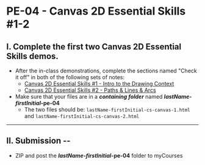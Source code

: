 # PE-04 - Canvas 2D Essential Skills #1-2

## I. Complete the first two Canvas 2D Essential Skills demos.

- After the in-class demonstrations, complete the sections named "Check it off" in both of the following sets of notes:
  - [Canvas 2D Essential Skills #1 - Intro to the Drawing Context](https://github.com/tonethar/IGME-330-Master/blob/master/notes/1-canvas-intro-to-drawing-context.md)
  - [Canvas 2D Essential Skills #2 - Paths & Lines & Arcs](https://github.com/tonethar/IGME-330-Master/blob/master/notes/2-canvas-paths-lines-arcs.md)
- Make sure that your files are in a ***containing folder*** named  ***lastName-firstInitial*-pe-04**
  - The two files should be: `lastName-firstInitial-cs-canvas-1.html` and `lastName-firstInitial-cs-canvas-2.html`

<hr>

## II. Submission --
- ZIP and post the ***lastName-firstInitial*-pe-04** folder to myCourses
